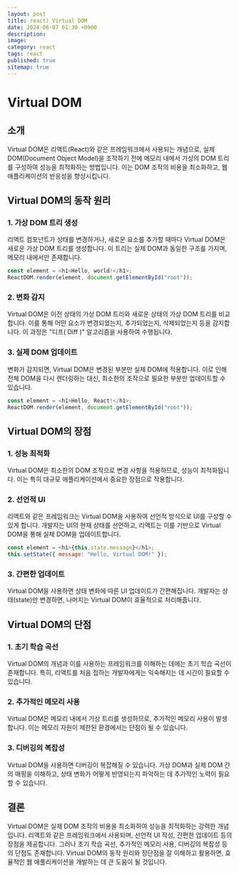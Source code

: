 ```yaml
---
layout: post
title: react) Virtual DOM
date: 2024-06-07 01:30 +0900
description:
image:
category: react
tags: react
published: true
sitemap: true
---
```


# Virtual DOM

## 소개

Virtual DOM은 리액트(React)와 같은 프레임워크에서 사용되는 개념으로, 실제 DOM(Document Object Model)을 조작하기 전에 메모리 내에서 가상의 DOM 트리를 구성하여 성능을 최적화하는 방법입니다. 이는 DOM 조작의 비용을 최소화하고, 웹 애플리케이션의 반응성을 향상시킵니다.

## Virtual DOM의 동작 원리

### 1. 가상 DOM 트리 생성

리액트 컴포넌트가 상태를 변경하거나, 새로운 요소를 추가할 때마다 Virtual DOM은 새로운 가상 DOM 트리를 생성합니다. 이 트리는 실제 DOM과 동일한 구조를 가지며, 메모리 내에서만 존재합니다.

```javascript
const element = <h1>Hello, world!</h1>;
ReactDOM.render(element, document.getElementById("root"));
```

### 2. 변화 감지

Virtual DOM은 이전 상태의 가상 DOM 트리와 새로운 상태의 가상 DOM 트리를 비교합니다. 이를 통해 어떤 요소가 변경되었는지, 추가되었는지, 삭제되었는지 등을 감지합니다. 이 과정은 "디프( Diff )" 알고리즘을 사용하여 수행됩니다.

### 3. 실제 DOM 업데이트

변화가 감지되면, Virtual DOM은 변경된 부분만 실제 DOM에 적용합니다. 이로 인해 전체 DOM을 다시 렌더링하는 대신, 최소한의 조작으로 필요한 부분만 업데이트할 수 있습니다.

```javascript
const element = <h1>Hello, React!</h1>;
ReactDOM.render(element, document.getElementById("root"));
```

## Virtual DOM의 장점

### 1. 성능 최적화

Virtual DOM은 최소한의 DOM 조작으로 변경 사항을 적용하므로, 성능이 최적화됩니다. 이는 특히 대규모 애플리케이션에서 중요한 장점으로 작용합니다.

### 2. 선언적 UI

리액트와 같은 프레임워크는 Virtual DOM을 사용하여 선언적 방식으로 UI를 구성할 수 있게 합니다. 개발자는 UI의 현재 상태를 선언하고, 리액트는 이를 기반으로 Virtual DOM을 통해 실제 DOM을 업데이트합니다.

```javascript
const element = <h1>{this.state.message}</h1>;
this.setState({ message: "Hello, Virtual DOM!" });
```

### 3. 간편한 업데이트

Virtual DOM을 사용하면 상태 변화에 따른 UI 업데이트가 간편해집니다. 개발자는 상태(state)만 변경하면, 나머지는 Virtual DOM이 효율적으로 처리해줍니다.

## Virtual DOM의 단점

### 1. 초기 학습 곡선

Virtual DOM의 개념과 이를 사용하는 프레임워크를 이해하는 데에는 초기 학습 곡선이 존재합니다. 특히, 리액트를 처음 접하는 개발자에게는 익숙해지는 데 시간이 필요할 수 있습니다.

### 2. 추가적인 메모리 사용

Virtual DOM은 메모리 내에서 가상 트리를 생성하므로, 추가적인 메모리 사용이 발생합니다. 이는 메모리 자원이 제한된 환경에서는 단점이 될 수 있습니다.

### 3. 디버깅의 복잡성

Virtual DOM을 사용하면 디버깅이 복잡해질 수 있습니다. 가상 DOM과 실제 DOM 간의 매핑을 이해하고, 상태 변화가 어떻게 반영되는지 파악하는 데 추가적인 노력이 필요할 수 있습니다.

## 결론

Virtual DOM은 실제 DOM 조작의 비용을 최소화하여 성능을 최적화하는 강력한 개념입니다. 리액트와 같은 프레임워크에서 사용되며, 선언적 UI 작성, 간편한 업데이트 등의 장점을 제공합니다. 그러나 초기 학습 곡선, 추가적인 메모리 사용, 디버깅의 복잡성 등의 단점도 존재합니다. Virtual DOM의 동작 원리와 장단점을 잘 이해하고 활용하면, 효율적인 웹 애플리케이션을 개발하는 데 큰 도움이 될 것입니다.
